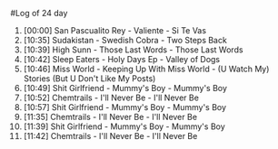 #Log of 24 day

1. [00:00] San Pascualito Rey - Valiente - Si Te Vas
1. [10:35] Sudakistan - Swedish Cobra - Two Steps Back
1. [10:39] High Sunn - Those Last Words - Those Last Words
1. [10:42] Sleep Eaters - Holy Days Ep - Valley of Dogs
1. [10:46] Miss World - Keeping Up With Miss World - (U Watch My) Stories (But U Don't Like My Posts)
1. [10:49] Shit Girlfriend - Mummy's Boy - Mummy's Boy
1. [10:52] Chemtrails - I'll Never Be - I'll Never Be
1. [10:57] Shit Girlfriend - Mummy's Boy - Mummy's Boy
1. [11:35] Chemtrails - I'll Never Be - I'll Never Be
1. [11:39] Shit Girlfriend - Mummy's Boy - Mummy's Boy
1. [11:42] Chemtrails - I'll Never Be - I'll Never Be
